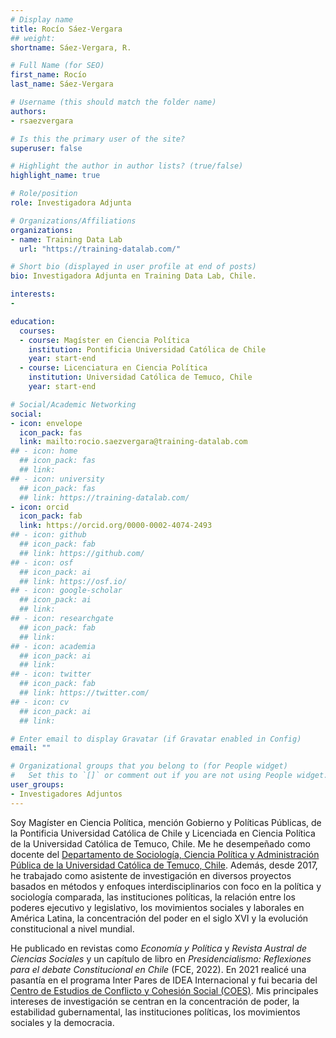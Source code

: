 ```yaml
---
# Display name
title: Rocío Sáez-Vergara
## weight: 
shortname: Sáez-Vergara, R.

# Full Name (for SEO)
first_name: Rocío
last_name: Sáez-Vergara

# Username (this should match the folder name)
authors:
- rsaezvergara

# Is this the primary user of the site?
superuser: false

# Highlight the author in author lists? (true/false)
highlight_name: true

# Role/position
role: Investigadora Adjunta

# Organizations/Affiliations
organizations:
- name: Training Data Lab
  url: "https://training-datalab.com/"

# Short bio (displayed in user profile at end of posts)
bio: Investigadora Adjunta en Training Data Lab, Chile.

interests:
- 

education:
  courses:
  - course: Magíster en Ciencia Política
    institution: Pontificia Universidad Católica de Chile
    year: start-end
  - course: Licenciatura en Ciencia Política
    institution: Universidad Católica de Temuco, Chile
    year: start-end

# Social/Academic Networking
social:
- icon: envelope
  icon_pack: fas
  link: mailto:rocio.saezvergara@training-datalab.com
## - icon: home
  ## icon_pack: fas
  ## link: 
## - icon: university
  ## icon_pack: fas
  ## link: https://training-datalab.com/
- icon: orcid
  icon_pack: fab
  link: https://orcid.org/0000-0002-4074-2493
## - icon: github
  ## icon_pack: fab
  ## link: https://github.com/
## - icon: osf
  ## icon_pack: ai
  ## link: https://osf.io/
## - icon: google-scholar
  ## icon_pack: ai
  ## link: 
## - icon: researchgate
  ## icon_pack: fab
  ## link: 
## - icon: academia
  ## icon_pack: ai
  ## link: 
## - icon: twitter
  ## icon_pack: fab
  ## link: https://twitter.com/
## - icon: cv
  ## icon_pack: ai
  ## link: 

# Enter email to display Gravatar (if Gravatar enabled in Config)
email: ""

# Organizational groups that you belong to (for People widget)
#   Set this to `[]` or comment out if you are not using People widget.
user_groups:
- Investigadores Adjuntos
---
```


Soy Magíster en Ciencia Política, mención Gobierno y Políticas Públicas, de la Pontificia Universidad Católica de Chile y Licenciada en Ciencia Política de la Universidad Católica de Temuco, Chile. Me he desempeñado como docente del [Departamento de Sociología, Ciencia Política y Administración Pública de la Universidad Católica de Temuco, Chile](https://soccipol.uct.cl/). Además, desde 2017, he trabajado como asistente de investigación en diversos proyectos basados en métodos y enfoques interdisciplinarios con foco en la política y sociología comparada, las instituciones políticas, la relación entre los poderes ejecutivo y legislativo, los movimientos sociales y laborales en América Latina, la concentración del poder en el siglo XVI y la evolución constitucional a nivel mundial.

He publicado en revistas como *Economía y Política* y *Revista Austral de Ciencias Sociales* y un capítulo de libro en *Presidencialismo: Reflexiones para el debate Constitucional en Chile* (FCE, 2022). En 2021 realicé una pasantía en el programa Inter Pares de IDEA Internacional y fui becaria del [Centro de Estudios de Conflicto y Cohesión Social (COES)](https://coes.cl/). Mis principales intereses de investigación se centran en la concentración de poder, la estabilidad gubernamental, las instituciones políticas, los movimientos sociales y la democracia.
